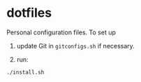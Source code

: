 # dotfiles

Personal configuration files. To set up


1. update Git in `gitconfigs.sh` if necessary.

2. run:

```sh
./install.sh
```
